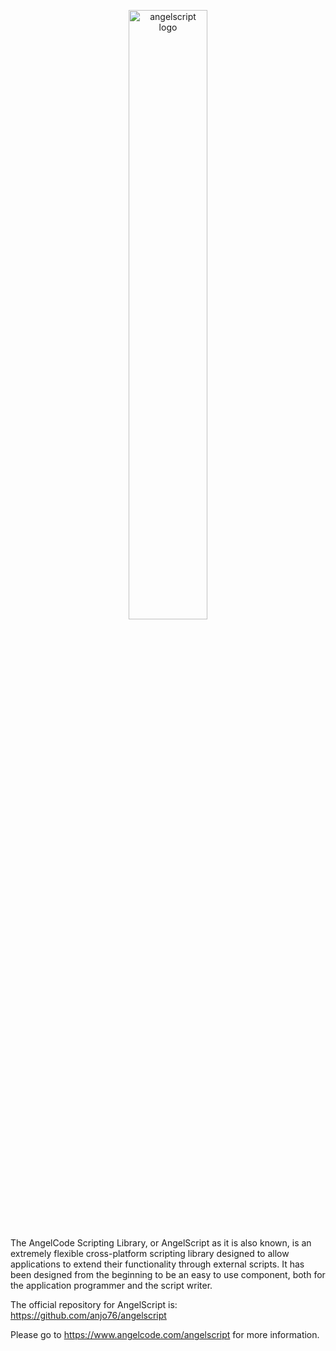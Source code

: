 <p align="center"><img src="https://repository-images.githubusercontent.com/1036687907/6cd0e5bb-3856-4ad1-ac4c-da02be8e3ed7" alt="angelscript logo" width="50%" height="50%"></p>
The AngelCode Scripting Library, or AngelScript as it is also known, is an extremely flexible cross-platform scripting library designed to allow applications to extend their functionality through external scripts. It has been designed from the beginning to be an easy to use component, both for the application programmer and the script writer.

The official repository for AngelScript is: https://github.com/anjo76/angelscript

Please go to https://www.angelcode.com/angelscript for more information.
